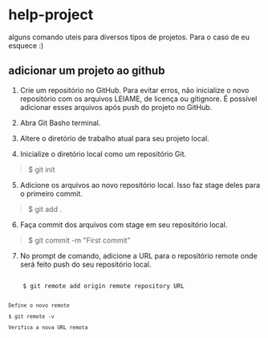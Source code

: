 # help-project
alguns comando uteis para diversos tipos de projetos. Para o caso de eu esquece :)

## adicionar um projeto ao github

1. Crie um repositório no GitHub. Para evitar erros, não inicialize o novo repositório com os arquivos LEIAME, de licença ou gitignore. É possível adicionar esses arquivos após push do projeto no GitHub.
2. Abra Git Basho terminal.
3. Altere o diretório de trabalho atual para seu projeto local.

4. Inicialize o diretório local como um repositório Git.
  <blockquote>
    $ git init
  </blockquote>
  
5. Adicione os arquivos ao novo repositório local. Isso faz stage deles para o primeiro commit.
  <blockquote>
  $ git add .
  </blockquote>

6. Faça commit dos arquivos com stage em seu repositório local.
  <blockquote>
  $ git commit -m "First commit"
  </blockquote>

7. No prompt de comando, adicione a URL para o repositório remote onde será feito push do seu repositório local.
  <code>
    $ git remote add origin remote repository URL
  
    Define o novo remote
    
    $ git remote -v
    
    Verifica a nova URL remota
    
  </code>
